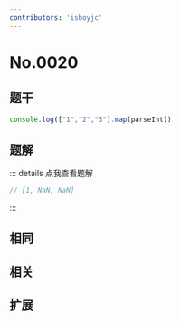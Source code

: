 ```yaml
---
contributors: 'isboyjc'
---
```

 
# No.0020


## 题干


```js
console.log(["1","2","3"].map(parseInt))
```



## 题解

::: details 点我查看题解

```js
// [1, NaN, NaN]
```

:::



## 相同


## 相关


## 扩展

